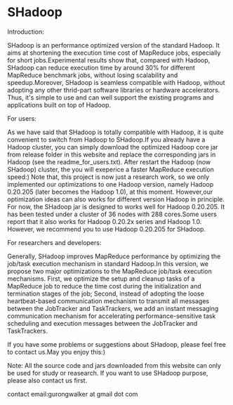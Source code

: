 SHadoop
=======

Introduction:

SHadoop is an performance optimized version of the standard Hadoop. It aims at shortening the execution time cost of MapReduce jobs, especially for short jobs.Experimental results show that, compared with Hadoop, SHadoop can reduce execution time by around 30% for different MapReduce benchmark jobs, without losing scalability and speedup.Moreover, SHadoop is seamless compatible with Hadoop, without adopting any other thrid-part software libraries or hardware accelerators. Thus, it's simple to use and can well support the existing programs and applications built on top of Hadoop.

For users:

As we have said that SHadoop is totally compatible with Hadoop, it is quite convenient to switch from Hadoop to SHadoop.If you already have a Hadoop cluster, you can simply download the optimized Hadoop core jar from release folder in this website and replace the corresponding jars in Hadoop (see the readme_for_users.txt). After restart the Hadoop (now SHadoop) cluster, the you will exeperice a faster MapReduce execution speed:) Note that, this project is now just a research work, so we only implemented our optimizations to one Hadoop version, namely Hadoop 0.20.205 (later becomes the Hadoop 1.0), at this moment. However,our optimization ideas can also works for different version Hadoop in principle. For now, the SHadoop jar is designed to works well for Hadoop 0.20.205. It has been tested under a cluster of 36 nodes with 288 cores.Some users report that it also works for Hadoop 0.20.2x series and Hadoop 1.0. However, we recommend you to use Hadoop 0.20.205 for SHadoop.

For researchers and developers:

Generally, SHadoop improves MapReduce performance by optimizing the job/task execution mechanism in standard Hadoop.In this version, we propose two major optimizations to the MapReduce job/task execution mechanisms. First, we optimize the setup and cleanup tasks of a MapReduce job to reduce the time cost during the initialization and termination stages of the job; Second, instead of adopting the loose heartbeat-based communication mechanism to transmit all messages between the JobTracker and TaskTrackers, we add an instant messaging communication mechanism for accelerating performance-sensitive task scheduling and execution messages between the JobTracker and TaskTrackers. 

If you have some problems or suggestions about SHadoop, please feel free to contact us.May you enjoy this:)

Note: All the source code and jars downloaded from this website can only be used for study or reasearch. If you want to use SHadoop purpose, please also contact us first.

contact email:gurongwalker at gmail dot com
